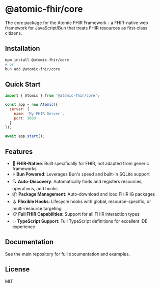# @atomic-fhir/core

The core package for the Atomic FHIR Framework - a FHIR-native web framework for JavaScript/Bun that treats FHIR resources as first-class citizens.

## Installation

```bash
npm install @atomic-fhir/core
# or
bun add @atomic-fhir/core
```

## Quick Start

```javascript
import { Atomic } from '@atomic-fhir/core';

const app = new Atomic({
  server: {
    name: 'My FHIR Server',
    port: 3000
  }
});

await app.start();
```

## Features

- 🏥 **FHIR-Native**: Built specifically for FHIR, not adapted from generic frameworks
- ⚡ **Bun Powered**: Leverages Bun's speed and built-in SQLite support
- 🔍 **Auto-Discovery**: Automatically finds and registers resources, operations, and hooks
- 📦 **Package Management**: Auto-download and load FHIR IG packages
- 🪝 **Flexible Hooks**: Lifecycle hooks with global, resource-specific, or multi-resource targeting
- 📋 **Full FHIR Capabilities**: Support for all FHIR interaction types
- ✨ **TypeScript Support**: Full TypeScript definitions for excellent IDE experience

## Documentation

See the main repository for full documentation and examples.

## License

MIT